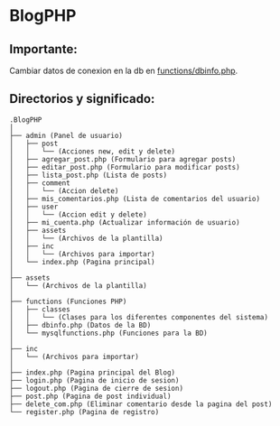 # BlogPHP
## Importante:
Cambiar datos de conexion en la db en [functions/dbinfo.php](https://github.com/paula4/BlogPHP/blob/master/functions/dbinfo.php).

## Directorios y significado:
    .BlogPHP
    │
    ├── admin (Panel de usuario)
    │   ├── post
    │   │   └── (Acciones new, edit y delete)
    │   ├── agregar_post.php (Formulario para agregar posts)
    │   ├── editar_post.php (Formulario para modificar posts)
    │   ├── lista_post.php (Lista de posts)
    │   ├── comment
    │   │   └── (Accion delete)
    │   ├── mis_comentarios.php (Lista de comentarios del usuario)
    │   ├── user
    │   │   └── (Accion edit y delete)
    │   ├── mi_cuenta.php (Actualizar información de usuario)
    │   ├── assets
    │   │   └── (Archivos de la plantilla)
    │   ├── inc
    │   │   └── (Archivos para importar)
    │   └── index.php (Pagina principal)
    │
    ├── assets
    │   └── (Archivos de la plantilla)
    │
    ├── functions (Funciones PHP)
    │   ├── classes
    │   │   └── (Clases para los diferentes componentes del sistema)
    │   ├── dbinfo.php (Datos de la BD)
    │   └── mysqlfunctions.php (Funciones para la BD)
    │
    ├── inc
    │   └── (Archivos para importar)
    │
    ├── index.php (Pagina principal del Blog)
    ├── login.php (Pagina de inicio de sesion)
    ├── logout.php (Pagina de cierre de sesion)
    ├── post.php (Pagina de post individual)
    ├── delete_com.php (Eliminar comentario desde la pagina del post)
    └── register.php (Pagina de registro)
